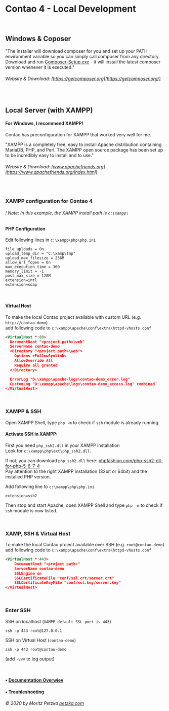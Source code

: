 # Contao 4 - Local Development

<br>

## Windows & Coposer
"The installer will download composer for you and set up your PATH environment variable so you can simply call composer from any directory. <br>
Download and run [Composer-Setup.exe](https://getcomposer.org/Composer-Setup.exe) - it will install the latest composer version whenever it is executed." <br>
###### Website & Download: [https://getcomposer.org](https://getcomposer.org/) 

<br>

## Local Server (with XAMPP)

#### For Windows, I recommend XAMPP!
Contao has preconfiguration for XAMPP that worked very well for me. 

"XAMPP is a completely free, easy to install Apache distribution containing MariaDB, PHP, and Perl. The XAMPP open source package has been set up to be incredibly easy to install and to use."

###### Website & Download: [www.apachefriends.org](https://www.apachefriends.org/index.html)

<br>


### XAMPP configuration for Contao 4
###### ! Note: In this example, the XAMPP install path is `c:\xampp\`

#### PHP Configuration
Edit following lines in `c:\xampp\php\php.ini`
```
file_uploads = On
upload_temp_dir = "C:\xamp\tmp"
upload_max_filesize = 256M
allow_url_fopen = On
max_execution_time = 360
memory_limit = -1
post_max_size = 128M
extension=intl
extension=soap
```

<br>

#### Virtual Host

To make the local Contao project available with custom URL (e.g. `http://contao-demo`) <br>
add following code to `c:\xampp\apache\conf\extra\httpd-vhosts.conf`
```xml
<VirtualHost *:80>
  DocumentRoot "<project path>\web"
  ServerName contao-demo
  <Directory "<project path>\web">
    Options +FollowSymlinks
    AllowOverride All
    Require all granted
  </Directory>

  ErrorLog "D:\xampp\apache\logs\contao-demo_error.log"
  CustomLog "D:\xampp\apache\logs\contao-demo_access.log" combined
</VirtualHost>
```

<br>

### XAMPP & SSH

Open XAMPP Shell, type `php -m` to check if `ssh` module is already running.


#### Activate SSH in XAMPP:

First you need `php_ssh2.dll` in your XAMPP installation <br>
Look for `c:\xampp\php\ext\php_ssh2.dll`.

If not, you can download `php_ssh2.dll` here: [phpfashion.com/php-ssh2-dll-for-php-5-6-7-4]( https://phpfashion.com/php-ssh2-dll-for-php-5-6-7-4) <br>
Pay attention to the right XAMPP installation (32bit or 64bit) and the installed PHP version.

Add following line to `c:\xampp\php\php.ini`
```
extension=ssh2
```
Then stop and start Apache,  open XAMPP Shell and type `php -m` to check if `ssh` module is now listed.

<br>

### XAMP, SSH & Virtual Host
To make the local Contao project available over SSH (e.g. `root@contao-demo`) <br>
add following code to `c:\xampp\apache\conf\extra\httpd-vhosts.conf`
```xml
<VirtualHost *:443>
    DocumentRoot "<project path>"
    ServerName contao-demo
    SSLEngine on
    SSLCertificateFile "conf/ssl.crt/server.crt"
    SSLCertificateKeyFile "conf/ssl.key/server.key"
</VirtualHost>
```

<br>

### Enter SSH 

SSH on localhost (`XAMPP default SSL port is 443`)
```
ssh -p 443 root@127.0.0.1
```

SSH on Virtual Host (`contao-demo`)
```
ssh -p 443 root@contao-demo
```
(add `-vvv` to log output)

<br>


#### • [Documentation Overwiev](../..//README.md)
#### • [Troubleshooting](../troubleshooting/README.md)

######  © 2020 by Moritz Petzka [petzka.com](https://petzka.com) 


